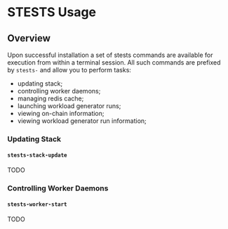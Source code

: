 # STESTS Usage

## Overview

Upon successful installation a set of stests commands are available for execution from within a terminal session.  All such commands are prefixed by `stests-` and allow you to perform tasks:

- updating stack;
- controlling worker daemons;
- managing redis cache;
- launching workload generator runs;
- viewing on-chain information;
- viewing workload generator run information;

### Updating Stack

#### `stests-stack-update`

TODO

### Controlling Worker Daemons

#### `stests-worker-start`

TODO

